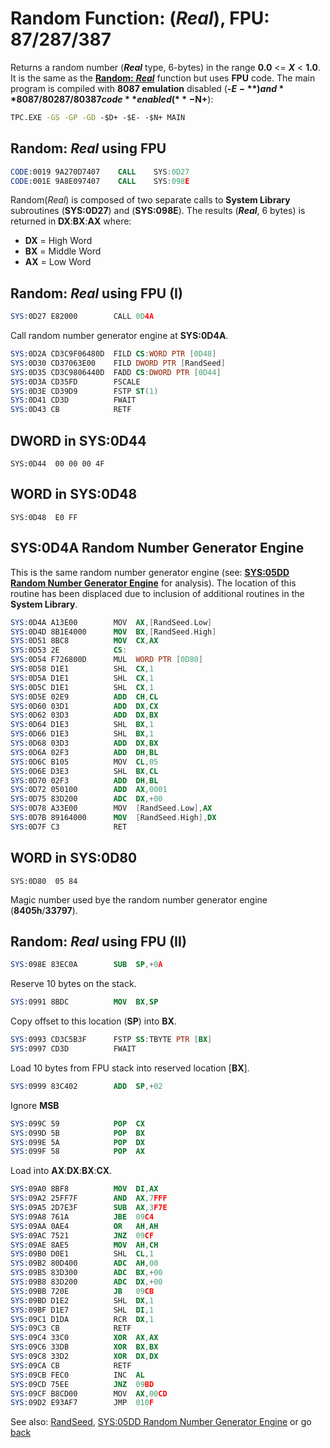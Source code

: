# Random Function: (*Real*), FPU: 87/287/387 

Returns a random number (***Real*** type, 6-bytes) in the range **0.0** <= ***X*** < **1.0**. It is the same as the [**Random:** ***Real***](RANDOM-REAL.md) function but uses **FPU** code. The main program is compiled with **8087 emulation** disabled (**-$E-**) and **8087/80287/80387 code** enabled (**-$N+**):

```cmd
TPC.EXE -GS -GP -GD -$D+ -$E- -$N+ MAIN
```

## Random: *Real* using FPU

```nasm
CODE:0019 9A270D7407    CALL	SYS:0D27
CODE:001E 9A8E097407    CALL	SYS:098E
```

Random(*Real*) is composed of two separate calls to **System Library** subroutines (**SYS:0D27**) and (**SYS:098E**). The results (***Real***, 6 bytes) is returned in **DX**:**BX**:**AX** where:
- **DX** = High Word
- **BX** = Middle Word
- **AX** = Low Word

## Random: *Real* using FPU (I)
```nasm
SYS:0D27 E82000        CALL	0D4A
```

Call random number generator engine at **SYS:0D4A**.

```nasm
SYS:0D2A CD3C9F06480D  FILD CS:WORD PTR [0D48]
SYS:0D30 CD37063E00    FILD DWORD PTR [RandSeed]
SYS:0D35 CD3C9806440D  FADD CS:DWORD PTR [0D44]
SYS:0D3A CD35FD        FSCALE
SYS:0D3E CD39D9        FSTP ST(1)
SYS:0D41 CD3D          FWAIT
SYS:0D43 CB            RETF
```

## DWORD in SYS:0D44
```
SYS:0D44  00 00 00 4F
```

## WORD in SYS:0D48
```
SYS:0D48  E0 FF
```

## SYS:0D4A Random Number Generator Engine

This is the same random number generator engine (see: **[SYS:05DD Random Number Generator Engine](RANDOM-ENGINE.md)** for analysis). The location of this routine has been displaced due to inclusion of additional routines in the **System Library**.

```nasm
SYS:0D4A A13E00        MOV	AX,[RandSeed.Low]
SYS:0D4D 8B1E4000      MOV	BX,[RandSeed.High]
SYS:0D51 8BC8          MOV	CX,AX
SYS:0D53 2E            CS:
SYS:0D54 F726800D      MUL	WORD PTR [0D80]
SYS:0D58 D1E1          SHL	CX,1
SYS:0D5A D1E1          SHL	CX,1
SYS:0D5C D1E1          SHL	CX,1
SYS:0D5E 02E9          ADD	CH,CL
SYS:0D60 03D1          ADD	DX,CX
SYS:0D62 03D3          ADD	DX,BX
SYS:0D64 D1E3          SHL	BX,1
SYS:0D66 D1E3          SHL	BX,1
SYS:0D68 03D3          ADD	DX,BX
SYS:0D6A 02F3          ADD	DH,BL
SYS:0D6C B105          MOV	CL,05
SYS:0D6E D3E3          SHL	BX,CL
SYS:0D70 02F3          ADD	DH,BL
SYS:0D72 050100        ADD	AX,0001
SYS:0D75 83D200        ADC	DX,+00
SYS:0D78 A33E00        MOV	[RandSeed.Low],AX
SYS:0D7B 89164000      MOV	[RandSeed.High],DX
SYS:0D7F C3            RET
```

## WORD in SYS:0D80
```
SYS:0D80  05 84
```

Magic number used bye the random number generator engine (**8405h**/**33797**).

## Random: *Real* using FPU (II)

```nasm
SYS:098E 83EC0A        SUB	SP,+0A
```

Reserve 10 bytes on the stack.

```nasm
SYS:0991 8BDC          MOV	BX,SP
```

Copy offset to this location (**SP**) into **BX**.

```nasm
SYS:0993 CD3C5B3F      FSTP SS:TBYTE PTR [BX]
SYS:0997 CD3D          FWAIT
```

Load 10 bytes from FPU stack into reserved location [**BX**].

```nasm
SYS:0999 83C402        ADD	SP,+02
```

Ignore **MSB**

```nasm
SYS:099C 59            POP	CX
SYS:099D 5B            POP	BX
SYS:099E 5A            POP	DX
SYS:099F 58            POP	AX
```

Load into **AX**:**DX**:**BX**:**CX**.

```nasm
SYS:09A0 8BF8          MOV	DI,AX
SYS:09A2 25FF7F        AND	AX,7FFF
SYS:09A5 2D7E3F        SUB	AX,3F7E
SYS:09A8 761A          JBE	09C4
SYS:09AA 0AE4          OR	AH,AH
SYS:09AC 7521          JNZ	09CF
SYS:09AE 8AE5          MOV	AH,CH
SYS:09B0 D0E1          SHL	CL,1
SYS:09B2 80D400        ADC	AH,00
SYS:09B5 83D300        ADC	BX,+00
SYS:09B8 83D200        ADC	DX,+00
SYS:09BB 720E          JB	09CB
SYS:09BD D1E2          SHL	DX,1
SYS:09BF D1E7          SHL	DI,1
SYS:09C1 D1DA          RCR	DX,1
SYS:09C3 CB            RETF
SYS:09C4 33C0          XOR	AX,AX
SYS:09C6 33DB          XOR	BX,BX
SYS:09C8 33D2          XOR	DX,DX
SYS:09CA CB            RETF
SYS:09CB FEC0          INC	AL
SYS:09CD 75EE          JNZ	09BD
SYS:09CF B8CD00        MOV	AX,00CD
SYS:09D2 E93AF7        JMP	010F
```

See also: [RandSeed](../DATA.md), [SYS:05DD Random Number Generator Engine](RANDOM-ENGINE.md) or go [back](../../README.md)